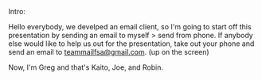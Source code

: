 Intro:

Hello everybody, we develped an email client, so I'm going to start off this presentation by sending an email to myself > send from phone. If anybody else would like to help us out for the presentation, take out your phone and send an email to teammailfsa@gmail.com. (up on the screen)

Now, I'm Greg and that's Kaito, Joe, and Robin.